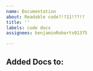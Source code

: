 ```yaml
---
name: Documentation
about: Readable code?!?11!??!?
title: ''
labels: code docs
assignees: benjaminRoberts01375

---
```


**Added Docs to:**
-
